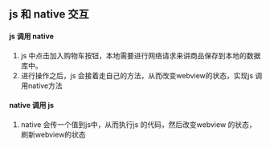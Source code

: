 ## js 和 native 交互


#### js 调用 native
1. js 中点击加入购物车按钮，本地需要进行网络请求来讲商品保存到本地的数据库中。
2. 进行操作之后，js 会接着走自己的方法，从而改变webview的状态，实现js 调用native方法

#### native 调用 js
 1. native 会传一个值到js中，从而执行js 的代码，然后改变webview 的状态，刷新webview的状态
 